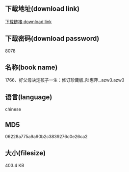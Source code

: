 ## 下载地址(download link)
[下载链接 download link](https://voluble-croquembouche-d321dc.netlify.app/?s=1766%E3%80%81%E5%A5%BD%E7%88%B6%E6%AF%8D%E5%86%B3%E5%AE%9A%E5%AD%A9%E5%AD%90%E4%B8%80%E7%94%9F%EF%BC%9A%E4%BF%AE%E8%AE%A2%E7%8F%8D%E8%97%8F%E7%89%88_%E9%99%86%E6%83%A0%E8%90%8D_.azw3)

## 下载密码(download password)
8078

## 名称(book name)
1766、好父母决定孩子一生：修订珍藏版_陆惠萍_.azw3.azw3

## 语言(language)
chinese

## MD5
06228a775a9a90b2c3839276c0e26ca2

## 大小(filesize)
403.4 KB
